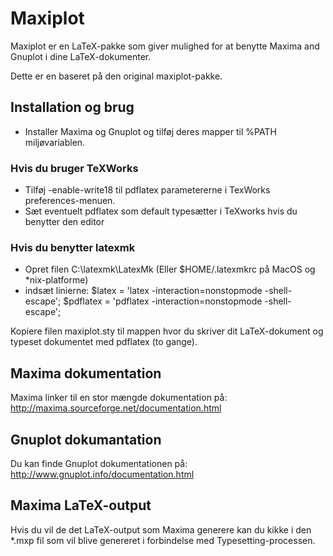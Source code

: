 # Maxiplot

Maxiplot er en LaTeX-pakke som giver mulighed for at benytte Maxima and Gnuplot i dine LaTeX-dokumenter.

Dette er en baseret på den original maxiplot-pakke.

## Installation og brug

- Installer Maxima og Gnuplot og tilføj deres mapper til %PATH miljøvariablen.

### Hvis du bruger TeXWorks
- Tilføj -enable-write18 til pdflatex parametererne i TexWorks preferences-menuen.
- Sæt eventuelt pdflatex som default typesætter i TeXworks hvis du benytter den editor

### Hvis du benytter latexmk
- Opret filen C:\latexmk\LatexMk (Eller $HOME/.latexmkrc på MacOS og *nix-platforme)
- indsæt linierne:
$latex = 'latex -interaction=nonstopmode -shell-escape';
$pdflatex = 'pdflatex -interaction=nonstopmode -shell-escape';

Kopiere filen maxiplot.sty til mappen hvor du skriver dit LaTeX-dokument og typeset dokumentet med pdflatex (to gange).

## Maxima dokumentation

Maxima linker til en stor mængde dokumentation på:
http://maxima.sourceforge.net/documentation.html

## Gnuplot dokumantation

Du kan finde Gnuplot dokumentationen på:
http://www.gnuplot.info/documentation.html

## Maxima LaTeX-output

Hvis du vil de det LaTeX-output som Maxima generere kan du kikke i den *.mxp fil som vil blive genereret i forbindelse med 
Typesetting-processen.